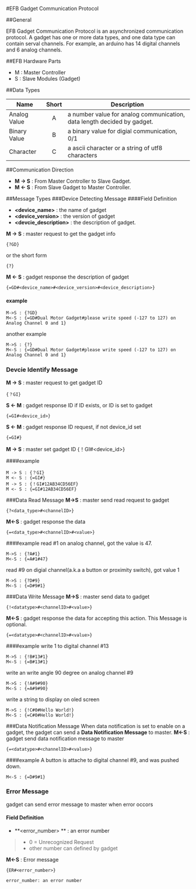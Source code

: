 #EFB Gadget Communication Protocol

##General

EFB Gadget Communication Protocol is an asynchronized communication protocol. A gadget has one or more data types, and one data type can contain serval channels. For example, an arduino has 14 digital channels and 6 analog channels.

##EFB Hardware Parts

* M : Master Controller
* S : Slave Modules (Gadget)

##Data Types

|      Name     | Short | Description |
|---------------|:-----:|-------------|
| Analog Value  |   A   | a number value for analog communication, data length decided by gadget. |
| Binary Value  |   B   | a binary value for digial communication, 0/1 |
| Character     |   C   | a ascii character or a string of utf8 characters |

##Communication Direction
* **M -> S** :  From Master Controller to Slave Gadget.
* **M <- S** :  From Slave Gadget to Master Controller.

##Message Types
###Device Detecting Message
####Field Definition
* **&lt;device_name>** : the name of gadget
* **&lt;device_version>** : the version of gadget
* **&lt;devcie_description>** : the description of gadget.

**M -> S** : master request to get the gadget info
```
{?GD}
```
or the short form
```
{?}
```
**M <- S** : gadget response the description of gadget
```
{=GD#<device_name>#<device_version>#<device_description>}
```
#### example
```
M->S : {?GD}
M<-S : {=GD#Dual Motor Gadget#please write speed (-127 to 127) on Analog Channel 0 and 1}
```
another example
```
M->S : {?}
M<-S : {=GD#Dual Motor Gadget#please write speed (-127 to 127) on Analog Channel 0 and 1}
```

### Devcie Identify Message
**M -> S** : master request to get gadget ID
```
{？GI}
```

**S <- M** : gadget response ID if ID exists, or ID is set to gadget
```
{=GI#<device_id>}
```

**S <- M** : gadget response ID request, if not device_id set
```
{=GI#}
```

**M -> S** : master set gadget ID
{！GI#<device_id>}

####example
```
M -> S : {？GI}
M <- S : {=GI#}
M -> S : {！GI#12AB34CD56EF}
M <- S : {=GI#12AB34CD56EF}
```

###Data Read Message
**M->S** : master send read request to gadget
```
{?<data_type>#<channelID>}
```
**M<-S** : gadget response the data
```
{=<data_type>#<channelID>#<value>}
```
####example
read #1 on analog channel, got the value is 47.
```
M->S : {?A#1}
M<-S : {=A#1#47}
```
read #9 on digial channel(a.k.a a button or proximity switch), got value 1
```
M->S : {?D#9}
M<-S : {=D#9#1}
```

###Data Write Message
**M->S** : master send data to gadget
```
{!<datatype>#<channelID>#<value>}
```
**M<-S** : gadget response the data for accepting this action. This Message is optional.
```
{=<datatype>#<channelID>#<value>}
```

####example
write 1 to digital channel #13
```
M->S : {!B#13#1}
M<-S : {=B#13#1}
```
write an write angle 90 degree on analog channel #9
```
M->S : {!A#9#90}
M<-S : {=A#9#90}
```
write a string to display on oled screen
```
M->S : {!C#0#Hello World!}
M<-S : {=C#0#Hello World!}
```

###Data Notification Message
When data notification is set to enable on a gadget, the gadget can send a **Data Notification Message** to master.
**M<-S** : gadget send data notification message to master
```
{=<datatype>#<channelID>#<value>}
```
####example
A button is attache to digital channel #9, and was pushed down.
```
M<-S : {=D#9#1}
```

### Error Message
gadget can send error message to master when error occors
#### Field Definition
* **&lt;error_number> ** : an error number
> * 0 = Unrecognized Request
> * other number can defined by gadget

**M<-S** : Error message
```
{ER#<error_number>}
```


	error_number: an error number

